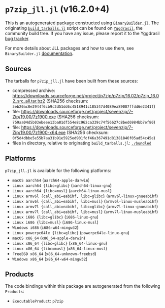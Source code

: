 # `p7zip_jll.jl` (v16.2.0+4)

This is an autogenerated package constructed using [`BinaryBuilder.jl`](https://github.com/JuliaPackaging/BinaryBuilder.jl). The originating [`build_tarballs.jl`](https://github.com/JuliaPackaging/Yggdrasil/blob/84e5db20909f0360c69db1769fb822004e7ec9e0/P/p7zip/build_tarballs.jl) script can be found on [`Yggdrasil`](https://github.com/JuliaPackaging/Yggdrasil/), the community build tree.  If you have any issue, please report it to the Yggdrasil [bug tracker](https://github.com/JuliaPackaging/Yggdrasil/issues).

For more details about JLL packages and how to use them, see `BinaryBuilder.jl` [documentation](https://juliapackaging.github.io/BinaryBuilder.jl/dev/jll/).

## Sources

The tarballs for `p7zip_jll.jl` have been built from these sources:

* compressed archive: https://downloads.sourceforge.net/project/p7zip/p7zip/16.02/p7zip_16.02_src_all.tar.bz2 (SHA256 checksum: `5eb20ac0e2944f6cb9c2d51dd6c4518941c185347d4089ea89087ffdd6e2341f`)
* file: https://downloads.sourceforge.net/project/sevenzip/7-Zip/19.00/7z1900.exe (SHA256 checksum: `759aa04d5b03ebeee13ba01df554e8c962ca339c74f56627c8bed6984bb7ef80`)
* file: https://downloads.sourceforge.net/project/sevenzip/7-Zip/19.00/7z1900-x64.exe (SHA256 checksum: `0f5d4dbbe5e55b7aa31b91e5925ed901fdf46a367491d81381846f05ad54c45e`)
* files in directory, relative to originating `build_tarballs.jl`: [`./bundled`](https://github.com/JuliaPackaging/Yggdrasil/tree/84e5db20909f0360c69db1769fb822004e7ec9e0/P/p7zip/bundled)

## Platforms

`p7zip_jll.jl` is available for the following platforms:

* `macOS aarch64` (`aarch64-apple-darwin`)
* `Linux aarch64 {libc=glibc}` (`aarch64-linux-gnu`)
* `Linux aarch64 {libc=musl}` (`aarch64-linux-musl`)
* `Linux armv6l {call_abi=eabihf, libc=glibc}` (`armv6l-linux-gnueabihf`)
* `Linux armv6l {call_abi=eabihf, libc=musl}` (`armv6l-linux-musleabihf`)
* `Linux armv7l {call_abi=eabihf, libc=glibc}` (`armv7l-linux-gnueabihf`)
* `Linux armv7l {call_abi=eabihf, libc=musl}` (`armv7l-linux-musleabihf`)
* `Linux i686 {libc=glibc}` (`i686-linux-gnu`)
* `Linux i686 {libc=musl}` (`i686-linux-musl`)
* `Windows i686` (`i686-w64-mingw32`)
* `Linux powerpc64le {libc=glibc}` (`powerpc64le-linux-gnu`)
* `macOS x86_64` (`x86_64-apple-darwin`)
* `Linux x86_64 {libc=glibc}` (`x86_64-linux-gnu`)
* `Linux x86_64 {libc=musl}` (`x86_64-linux-musl`)
* `FreeBSD x86_64` (`x86_64-unknown-freebsd`)
* `Windows x86_64` (`x86_64-w64-mingw32`)

## Products

The code bindings within this package are autogenerated from the following `Products`:

* `ExecutableProduct`: `p7zip`
